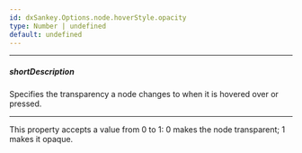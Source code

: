 ```yaml
---
id: dxSankey.Options.node.hoverStyle.opacity
type: Number | undefined
default: undefined
---
```

---
##### shortDescription
Specifies the transparency a node changes to when it is hovered over or pressed.

---
This property accepts a value from 0 to 1: 0 makes the node transparent; 1 makes it opaque.
